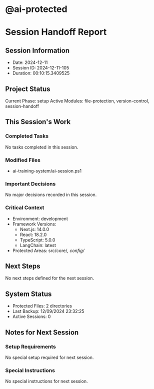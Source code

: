 # @ai-protected
# Session Handoff Report

## Session Information
- Date: 2024-12-11
- Session ID: 2024-12-11-105
- Duration: 00:10:15.3409525

## Project Status
Current Phase: setup
Active Modules: file-protection, version-control, session-handoff

## This Session's Work
### Completed Tasks
No tasks completed in this session.

### Modified Files
- ai-training-system/ai-session.ps1


### Important Decisions
No major decisions recorded in this session.

### Critical Context
- Environment: development
- Framework Versions:
  * Next.js: 14.0.0
  * React: 18.2.0
  * TypeScript: 5.0.0
  * LangChain: latest
- Protected Areas: src/core/*, config/*

## Next Steps
No next steps defined for the next session.

## System Status
- Protected Files: 2 directories
- Last Backup: 12/09/2024 23:32:25
- Active Sessions: 0

## Notes for Next Session
### Setup Requirements
No special setup required for next session.

### Special Instructions
No special instructions for next session.
